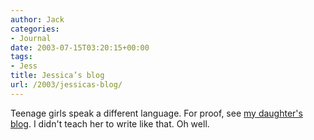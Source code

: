 ```yaml
---
author: Jack
categories:
- Journal
date: 2003-07-15T03:20:15+00:00
tags:
- Jess
title: Jessica’s blog
url: /2003/jessicas-blog/
---
```


Teenage girls speak a different language. For proof, see [my daughter's blog][1]. I didn't teach her to write like that. Oh well.

 [1]: http://www.jessicabaty.com